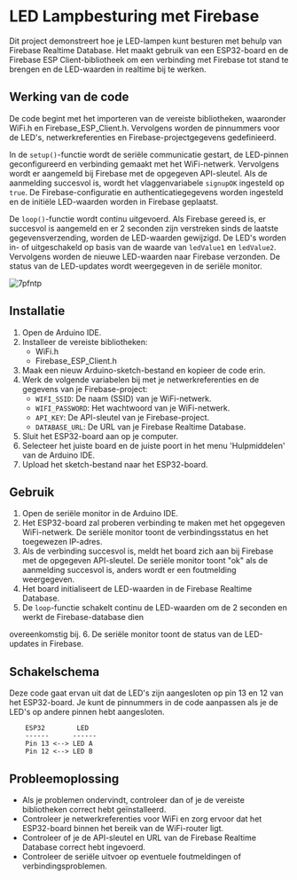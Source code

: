 # LED Lampbesturing met Firebase

Dit project demonstreert hoe je LED-lampen kunt besturen met behulp van Firebase Realtime Database. Het maakt gebruik van een ESP32-board en de Firebase ESP Client-bibliotheek om een verbinding met Firebase tot stand te brengen en de LED-waarden in realtime bij te werken.

## Werking van de code

De code begint met het importeren van de vereiste bibliotheken, waaronder WiFi.h en Firebase_ESP_Client.h. Vervolgens worden de pinnummers voor de LED's, netwerkreferenties en Firebase-projectgegevens gedefinieerd.

In de `setup()`-functie wordt de seriële communicatie gestart, de LED-pinnen geconfigureerd en verbinding gemaakt met het WiFi-netwerk. Vervolgens wordt er aangemeld bij Firebase met de opgegeven API-sleutel. Als de aanmelding succesvol is, wordt het vlaggenvariabele `signupOK` ingesteld op `true`. De Firebase-configuratie en authenticatiegegevens worden ingesteld en de initiële LED-waarden worden in Firebase geplaatst.

De `loop()`-functie wordt continu uitgevoerd. Als Firebase gereed is, er succesvol is aangemeld en er 2 seconden zijn verstreken sinds de laatste gegevensverzending, worden de LED-waarden gewijzigd. De LED's worden in- of uitgeschakeld op basis van de waarde van `ledValue1` en `ledValue2`. Vervolgens worden de nieuwe LED-waarden naar Firebase verzonden. De status van de LED-updates wordt weergegeven in de seriële monitor.

![7pfntp](https://github.com/Zhantie/Project-lampjes/assets/74553048/43b1e1f2-ecb4-42a2-8f02-30f1d8052c28)


## Installatie

1. Open de Arduino IDE.
2. Installeer de vereiste bibliotheken:
   - WiFi.h
   - Firebase_ESP_Client.h
3. Maak een nieuw Arduino-sketch-bestand en kopieer de code erin.
4. Werk de volgende variabelen bij met je netwerkreferenties en de gegevens van je Firebase-project:
   - `WIFI_SSID`: De naam (SSID) van je WiFi-netwerk.
   - `WIFI_PASSWORD`: Het wachtwoord van je WiFi-netwerk.
   - `API_KEY`: De API-sleutel van je Firebase-project.
   - `DATABASE_URL`: De URL van je Firebase Realtime Database.
5. Sluit het ESP32-board aan op je computer.
6. Selecteer het juiste board en de juiste poort in het menu 'Hulpmiddelen' van de Arduino IDE.
7. Upload het sketch-bestand naar het ESP32-board.

## Gebruik

1. Open de seriële monitor in de Arduino IDE.
2. Het ESP32-board zal proberen verbinding te maken met het opgegeven WiFi-netwerk. De seriële monitor toont de verbindingsstatus en het toegewezen IP-adres.
3. Als de verbinding succesvol is, meldt het board zich aan bij Firebase met de opgegeven API-sleutel. De seriële monitor toont "ok" als de aanmelding succesvol is, anders wordt er een foutmelding weergegeven.
4. Het board initialiseert de LED-waarden in de Firebase Realtime Database.
5. De `loop`-functie schakelt continu de LED-waarden om de 2 seconden en werkt de Firebase-database dien

overeenkomstig bij.
6. De seriële monitor toont de status van de LED-updates in Firebase.

## Schakelschema

Deze code gaat ervan uit dat de LED's zijn aangesloten op pin 13 en 12 van het ESP32-board. Je kunt de pinnummers in de code aanpassen als je de LED's op andere pinnen hebt aangesloten.

```
    ESP32        LED
    ------      ------
    Pin 13 <--> LED A
    Pin 12 <--> LED B
```

## Probleemoplossing

- Als je problemen ondervindt, controleer dan of je de vereiste bibliotheken correct hebt geïnstalleerd.
- Controleer je netwerkreferenties voor WiFi en zorg ervoor dat het ESP32-board binnen het bereik van de WiFi-router ligt.
- Controleer of je de API-sleutel en URL van de Firebase Realtime Database correct hebt ingevoerd.
- Controleer de seriële uitvoer op eventuele foutmeldingen of verbindingsproblemen.
